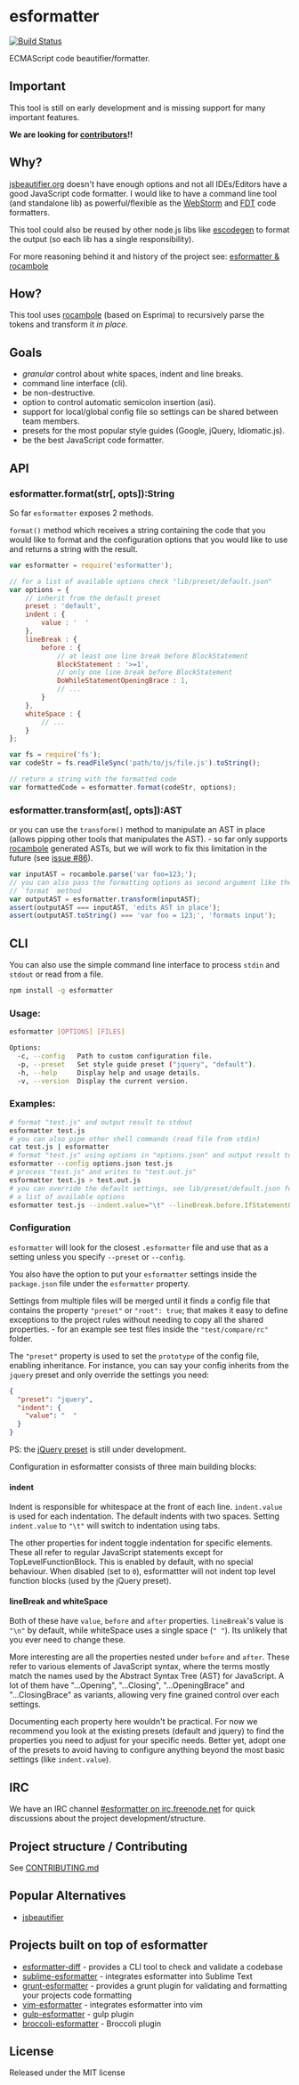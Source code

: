 # esformatter

[![Build Status](https://secure.travis-ci.org/millermedeiros/esformatter.png?branch=master)](https://travis-ci.org/millermedeiros/esformatter)

ECMAScript code beautifier/formatter.



## Important

This tool is still on early development and is missing support for many
important features.

**We are looking for [contributors](https://github.com/millermedeiros/esformatter/blob/master/CONTRIBUTING.md)!!**



## Why?

[jsbeautifier.org](http://jsbeautifier.org/) doesn't have enough options and
not all IDEs/Editors have a good JavaScript code formatter. I would like to
have a command line tool (and standalone lib) as powerful/flexible as the
[WebStorm](http://www.jetbrains.com/webstorm/) and
[FDT](http://fdt.powerflasher.com/) code formatters.

This tool could also be reused by other node.js libs like
[escodegen](https://github.com/Constellation/escodegen/) to format the output
(so each lib has a single responsibility).

For more reasoning behind it and history of the project see: [esformatter
& rocambole](http://blog.millermedeiros.com/esformatter-rocambole/)



## How?

This tool uses [rocambole](https://github.com/millermedeiros/rocambole) (based
on Esprima) to recursively parse the tokens and transform it *in place*.



## Goals

 - *granular* control about white spaces, indent and line breaks.
 - command line interface (cli).
 - be non-destructive.
 - option to control automatic semicolon insertion (asi).
 - support for local/global config file so settings can be shared between team
   members.
 - presets for the most popular style guides (Google, jQuery, Idiomatic.js).
 - be the best JavaScript code formatter.



## API

### esformatter.format(str[, opts]):String

So far `esformatter` exposes 2 methods.

`format()` method which receives a string containing the code that you would
like to format and the configuration options that you would like to use and
returns a string with the result.

```js
var esformatter = require('esformatter');

// for a list of available options check "lib/preset/default.json"
var options = {
    // inherit from the default preset
    preset : 'default',
    indent : {
        value : '  '
    },
    lineBreak : {
        before : {
            // at least one line break before BlockStatement
            BlockStatement : '>=1',
            // only one line break before BlockStatement
            DoWhileStatementOpeningBrace : 1,
            // ...
        }
    },
    whiteSpace : {
        // ...
    }
};

var fs = require('fs');
var codeStr = fs.readFileSync('path/to/js/file.js').toString();

// return a string with the formatted code
var formattedCode = esformatter.format(codeStr, options);
```

### esformatter.transform(ast[, opts]):AST

or you can use the `transform()` method to manipulate an AST in place (allows
pipping other tools that manipulates the AST). - so far only supports
[rocambole](https://github.com/millermedeiros/rocambole) generated ASTs, but we
will work to fix this limitation in the future (see [issue #86](https://github.com/millermedeiros/esformatter/issues/86)).

```js
var inputAST = rocambole.parse('var foo=123;');
// you can also pass the formatting options as second argument like the
// `format` method
var outputAST = esformatter.transform(inputAST);
assert(outputAST === inputAST, 'edits AST in place');
assert(outputAST.toString() === 'var foo = 123;', 'formats input');
```


## CLI

You can also use the simple command line interface to process `stdin` and
`stdout` or read from a file.

```sh
npm install -g esformatter
```

### Usage:

````sh
esformatter [OPTIONS] [FILES]

Options:
  -c, --config   Path to custom configuration file.
  -p, --preset   Set style guide preset ("jquery", "default").
  -h, --help     Display help and usage details.
  -v, --version  Display the current version.
````

### Examples:

```sh
# format "test.js" and output result to stdout
esformatter test.js
# you can also pipe other shell commands (read file from stdin)
cat test.js | esformatter
# format "test.js" using options in "options.json" and output result to stdout
esformatter --config options.json test.js
# process "test.js" and writes to "test.out.js"
esformatter test.js > test.out.js
# you can override the default settings, see lib/preset/default.json for
# a list of available options
esformatter test.js --indent.value="\t" --lineBreak.before.IfStatementOpeningBrace=0
```

### Configuration

`esformatter` will look for the closest `.esformatter` file and use that as
a setting unless you specify `--preset` or `--config`.

You also have the option to put your `esformatter` settings inside the
`package.json` file under the `esformatter` property.

Settings from multiple files will be merged until it finds a config file that
contains the property `"preset"` or `"root": true`; that makes it easy to
define exceptions to the project rules without needing to copy all the shared
properties. - for an example see test files inside the `"test/compare/rc"`
folder.

The `"preset"` property is used to set the `prototype` of the config file,
enabling inheritance. For instance, you can say your config inherits from the
`jquery` preset and only override the settings you need:

```json
{
  "preset": "jquery",
  "indent": {
    "value": "  "
  }
}
```

PS: the [jQuery preset](https://github.com/millermedeiros/esformatter/issues/19) is still under development.


Configuration in esformatter consists of three main building blocks:

#### indent

Indent is responsible for whitespace at the front of each line. `indent.value` is used for each indentation. The default indents with two spaces. Setting `indent.value` to `"\t"` will switch to indentation using tabs.

The other properties for indent toggle indentation for specific elements. These all refer to regular JavaScript statements except for TopLevelFunctionBlock. This is enabled by default, with no special behaviour. When disabled (set to `0`), esformattter will not indent top level function blocks (used by the jQuery preset).

#### lineBreak and whiteSpace

Both of these have `value`, `before` and `after` properties. `lineBreak`'s value is `"\n"` by default, while whiteSpace uses a single space (`" "`). Its unlikely that you ever need to change these.

More interesting are all the properties nested under `before` and `after`. These refer to various elements of JavaScript syntax, where the terms mostly match the names used by the Abstract Syntax Tree (AST) for JavaScript. A lot of them have "...Opening", "...Closing", "...OpeningBrace" and "...ClosingBrace" as variants, allowing very fine grained control over each settings.

Documenting each property here wouldn't be practical. For now we recommend you look at the existing presets (default and jquery) to find the properties you need to adjust for your specific needs. Better yet, adopt one of the presets to avoid having to configure anything beyond the most basic settings (like `indent.value`).


## IRC

We have an IRC channel [#esformatter on
irc.freenode.net](http://webchat.freenode.net/?channels=esformatter) for quick
discussions about the project development/structure.



## Project structure / Contributing

See [CONTRIBUTING.md](https://github.com/millermedeiros/esformatter/blob/master/CONTRIBUTING.md)



## Popular Alternatives

 - [jsbeautifier](http://jsbeautifier.org/)



## Projects built on top of esformatter

 - [esformatter-diff](https://github.com/piuccio/esformatter-diff) - provides a CLI tool to check and validate a codebase
 - [sublime-esformatter](https://github.com/piuccio/sublime-esformatter) - integrates esformatter into Sublime Text
 - [grunt-esformatter](https://github.com/jzaefferer/grunt-esformatter) - provides a grunt plugin for validating and formatting your projects code formatting
 - [vim-esformatter](https://gist.github.com/nisaacson/6939960) - integrates esformatter into vim
 - [gulp-esformatter](https://github.com/sindresorhus/gulp-esformatter) - gulp plugin
 - [broccoli-esformatter](https://github.com/shinnn/broccoli-esformatter) - Broccoli plugin



## License

Released under the MIT license


